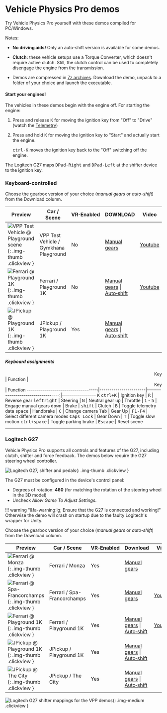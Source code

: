 # Vehicle Physics Pro demos

Try Vehicle Physics Pro yourself with these demos compiled for PC/Windows.

Notes:

- **No driving aids!** Only an auto-shift version is available for some demos.

- **Clutch:** these vehicle setups use a Torque Converter, which doesn't require active clutch.
	Still, the clutch control can be used to completely disengage the engine from the transmission.

- Demos are compressed in [7z archives](http://7-zip.org). Download the demo, unpack to a folder of
	your choice and launch the executable.

#### Start your engines!

The vehicles in these demos begin with the engine off. For starting the engine:

1. Press and release <kbd>K</kbd> for moving the ignition key from "Off" to "Drive" (watch the [Telemetry](/components/vehicle-debug#vptelemetry))
2. Press and hold <kbd>K</kbd> for moving the ignition key to "Start" and actually start the engine.

	<kbd>ctrl-K</kbd> moves the ignition key back to the "Off" switching off the engine.

The Logitech G27 maps <kbd>DPad-Right</kbd> and <kbd>DPad-Left</kbd> at the shifter device to the
ignition key.

### Keyboard-controlled

Choose the gearbox version of your choice (_manual gears_ or _auto-shift_) from the Download column.

| Preview | Car / Scene | VR&#8209;Enabled | DOWNLOAD | Video |
|---------|-------------|------------------|----------|-------|
|![VPP Test Vehicle @ Playground scene](/img/gallery/vpp-test-vehicle-playground.jpg){: .img-thumb .clickview }	| VPP Test Vehicle / Gymkhana Playground | No  | [Manual gears](http://edy.es/unity/vpp-demos/alpha/Playground_Gymkhana.7z)                     | [Youtube](https://www.youtube.com/watch?v=eRBasBaKn1g)
|![Ferrari @ Playground 1K](/img/gallery/vpp-ferrari-playground-1k.jpg){: .img-thumb .clickview } 				| Ferrari / Playground 1K  		| No  | [Manual gears](http://edy.es/unity/vpp-demos/alpha/Playground_1K_Ferrari_manual_gears.7z) &#124; [Auto&#8209;shift](http://edy.es/unity/vpp-demos/alpha/Playground_1K_Ferrari_auto_shift.7z) | [Youtube](https://www.youtube.com/watch?v=FuqO4gKDzKE)
|![JPickup @ Playground 1K](/img/gallery/vpp-jpickup-playground-1k.jpg){: .img-thumb .clickview } 				| JPickup / Playground 1K		| Yes | [Manual gears](http://edy.es/unity/vpp-demos/alpha/Playground_1K_JPickup_manual_gears_VR.7z) &#124; [Auto&#8209;shift](http://edy.es/unity/vpp-demos/alpha/Playground_1K_JPickup_auto_shift_VR.7z)

##### Keyboard assignments

<center style="text-align:right">Key</center>| Function     |<center style="text-align:right">Key</center>| Function
-----------------------------------:|-----------------------|----------------------------------:|-----------------
<kbd>K</kbd> <kbd>ctrl+K</kbd>		| Ignition key          | <kbd>R</kbd> 						| Reverse gear
<kbd>left</kbd><kbd>right</kbd>  	| Steering              | <kbd>N</kbd> 						| Neutral gear
<kbd>up</kbd> 						| Throttle              | <kbd>1</kbd> - <kbd>5</kbd> 		| Engage manual gears
<kbd>down</kbd> 					| Brake                 |
<kbd>shift</kbd> 					| Clutch                | <kbd>B</kbd> 						| Toggle telemetry data
<kbd>space</kbd> 					| Handbrake             | <kbd>C</kbd> 						| Change camera
<kbd>Tab</kbd> 						| Gear Up          	    | <kbd>F1-F4</kbd>					| Select&nbsp;different&nbsp;camera&nbsp;modes
<kbd>Caps Lock</kbd> 				| Gear Down     	    | <kbd>T</kbd> 						| Toggle slow motion
<kbd>ctrl+space</kbd> 				| Toggle parking brake  | <kbd>Escape</kbd> 				| Reset scene

---

### Logitech G27

Vehicle Physics Pro supports all controls and features of the G27, including clutch, shifter and
force feedback. The demos below require the G27 steering wheel controller.

![Logitech G27, shifter and pedals](/img/gallery/logitech-g27-full-set.jpg){: .img-thumb .clickview }

The G27 must be configured in the device's control panel:

-	Degrees of rotation: **460** (for matching the rotation of the steering wheel in the 3D model)
-	Uncheck _Allow Game To Adjust Settings_.

!!! warning "&fa-warning:lg; Ensure that the G27 is connected and working!"
	Otherwise the demo will crash on startup due to the faulty Logitech's wrapper for Unity.

Choose the gearbox version of your choice (_manual gears_ or _auto-shift_) from the Download column.

| Preview | Car / Scene | VR&#8209;Enabled | Download | Video |
|---------|-------------|------------------|----------|-------|
|![Ferrari @ Monza](/img/gallery/vpp-ferrari-monza-2.jpg){: .img-thumb .clickview } | Ferrari / Monza | Yes | [Manual gears](http://edy.es/unity/vpp-demos/alpha/Monza_Ferrari_G27_manual_gears_VR.7z)
|![Ferrari @ Spa-Francorchamps](/img/gallery/vpp-ferrari-spa.jpg){: .img-thumb .clickview } | Ferrari / Spa-Francorchamps | Yes | [Manual gears](http://edy.es/unity/vpp-demos/alpha/Spa_Ferrari_G27_manual_gears_VR.7z) | [Youtube](https://www.youtube.com/watch?v=SdeJcpWNHsw)
|![Ferrari @ Playground 1K](/img/gallery/vpp-ferrari-playground-1k.jpg){: .img-thumb .clickview } | Ferrari / Playground 1K | Yes | [Manual gears](http://edy.es/unity/vpp-demos/alpha/Playground_1K_Ferrari_G27_manual_gears_VR.7z) &#124; [Auto&#8209;shift](http://edy.es/unity/vpp-demos/alpha/Playground_1K_Ferrari_G27_auto_shift_VR.7z) | [Youtube](https://www.youtube.com/watch?v=FuqO4gKDzKE)
|![JPickup @ Playground 1K](/img/gallery/vpp-jpickup-playground-1k.jpg){: .img-thumb .clickview } | JPickup / Playground 1K | Yes | [Manual gears](http://edy.es/unity/vpp-demos/alpha/Playground_1K_JPickup_G27_manual_gears_VR.7z) &#124; [Auto&#8209;shift](http://edy.es/unity/vpp-demos/alpha/Playground_1K_JPickup_G27_auto_shift_VR.7z)
|![JPickup @ The City](/img/gallery/vpp-jpickup-the-city.jpg){: .img-thumb .clickview } | JPickup / The City | Yes | [Manual gears](http://edy.es/unity/vpp-demos/alpha/The_City_JPickup_G27_manual_gears_VR.7z) &#124; [Auto&#8209;shift](http://edy.es/unity/vpp-demos/alpha/The_City_JPickup_G27_auto_shift_VR.7z)

![Logitech G27 shifter mappings for the VPP demos](/img/gallery/vpp-logitech-g27-shifter-mappings.jpg){: .img-medium  .clickview }


